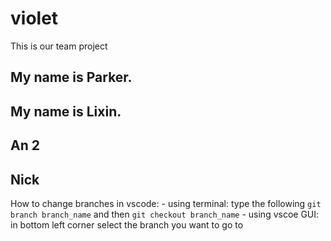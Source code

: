 # violet

This is our team project

## My name is Parker.

## My name is Lixin.

## An 2

## Nick


How to change branches in vscode:
    - using terminal: type the following `git branch branch_name` and then `git checkout branch_name`
    - using vscoe GUI: in bottom left corner select the branch you want to go to
    
    